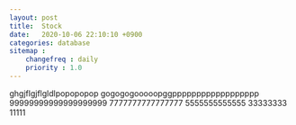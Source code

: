```yaml
---
layout: post
title:  Stock
date:   2020-10-06 22:10:10 +0900
categories: database
sitemap :
    changefreq : daily
    priority : 1.0
---
```



ghgjflgjflgldlpopopopop
gogogogooooopggpppppppppppppppppp
99999999999999999999
7777777777777777
5555555555555
33333333
11111